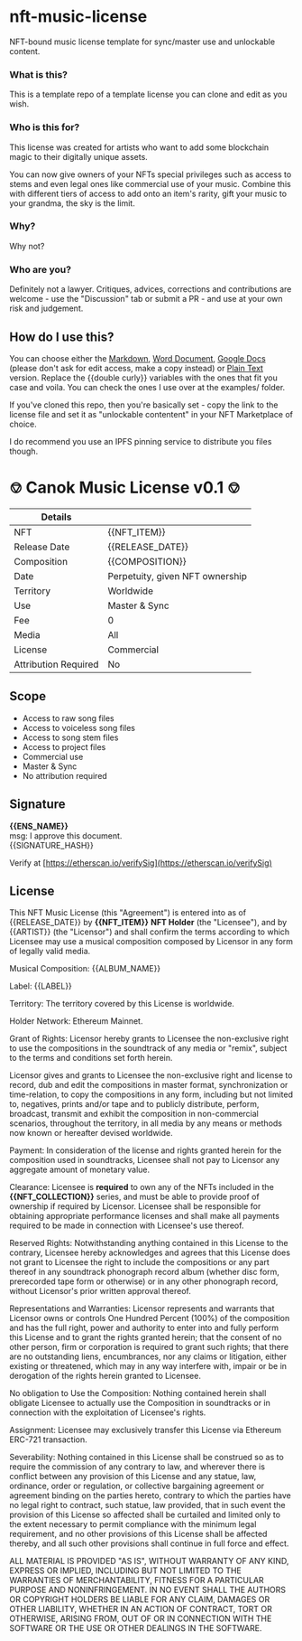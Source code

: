 # nft-music-license
NFT-bound music license template for sync/master use and unlockable content.

### What is this?
This is a template repo of a template license you can clone and edit as you wish.

### Who is this for?
This license was created for artists who want to add some blockchain magic to their digitally unique assets. 

You can now give owners of your NFTs special privileges such as access to stems and even legal ones like commercial use of your music. Combine this with different tiers of access to add onto an item's rarity, gift your music to your grandma, the sky is the limit.

### Why?
Why not?

### Who are you?
Definitely not a lawyer. Critiques, advices, corrections and contributions are welcome - use the "Discussion" tab or submit a PR - and use at your own risk and judgement.

## How do I use this?
You can choose either the [Markdown](https://github.com/canokaue/nft-music-license#-canok-music-license-v01-), [Word Document](https://github.com/canokaue/nft-music-license/blob/main/canokml_template.docx), [Google Docs](https://docs.google.com/document/d/1FcKZqoY-uug9LSyQuwrYRFcXhCorQbzpZxDQ07zOXc8/edit?usp=sharing) (please don't ask for edit access, make a copy instead) or [Plain Text](https://github.com/canokaue/nft-music-license/blob/main/LICENSE) version. Replace the {{double curly}} variables with the ones that fit you case and voila. You can check the ones I use over at the examples/ folder. 

If you've cloned this repo, then you're basically set - copy the link to the license file and set it as "unlockable contentent" in your NFT Marketplace of choice.

I do recommend you use an IPFS pinning service to distribute you files though.

# ⎊ Canok Music License v0.1 ⎊

| Details | |
| ------ | ------ |
| NFT |  {{NFT_ITEM}}|
| Release Date |  {{RELEASE_DATE}}|
| Composition | {{COMPOSITION}}|
| Date | Perpetuity, given NFT ownership |
| Territory | Worldwide |
| Use | Master &amp; Sync |
| Fee | 0 |
| Media | All |
| License | Commercial |
| Attribution Required | No |

## Scope

- Access to raw song files
- Access to voiceless song files
- Access to song stem files
- Access to project files
- Commercial use
- Master &amp; Sync
- No attribution required

## Signature

**{{ENS_NAME}}** <br>
msg: I approve this document. <br>
{{SIGNATURE_HASH}} <br>

Verify at [https://etherscan.io/verifySig](https://etherscan.io/verifySig)

## License

This NFT Music License (this &quot;Agreement&quot;) is entered into as of {{RELEASE\_DATE}} by **{{NFT\_ITEM}}**  **NFT Holder** (the &quot;Licensee&quot;), and by {{ARTIST}} (the &quot;Licensor&quot;) and shall confirm the terms according to which Licensee may use a musical composition composed by Licensor in any form of legally valid media.

Musical Composition: {{ALBUM\_NAME}}

Label: {{LABEL}}

Territory: The territory covered by this License is worldwide.

Holder Network: Ethereum Mainnet.

Grant of Rights: Licensor hereby grants to Licensee the non-exclusive right to use the compositions in the soundtrack of any media or &quot;remix&quot;, subject to the terms and conditions set forth herein.

Licensor gives and grants to Licensee the non-exclusive right and license to record, dub and edit the compositions in master format, synchronization or time-relation, to copy the compositions in any form, including but not limited to, negatives, prints and/or tape and to publicly distribute, perform, broadcast, transmit and exhibit the composition in non-commercial scenarios, throughout the territory, in all media by any means or methods now known or hereafter devised worldwide.

Payment: In consideration of the license and rights granted herein for the composition used in soundtracks, Licensee shall not pay to Licensor any aggregate amount of monetary value.

Clearance: Licensee is **required** to own any of the NFTs included in the **{{NFT\_COLLECTION}}** series, and must be able to provide proof of ownership if required by Licensor. Licensee shall be responsible for obtaining appropriate performance licenses and shall make all payments required to be made in connection with Licensee&#39;s use thereof.

Reserved Rights: Notwithstanding anything contained in this License to the contrary, Licensee hereby acknowledges and agrees that this License does not grant to Licensee the right to include the compositions or any part thereof in any soundtrack phonograph record album (whether disc form, prerecorded tape form or otherwise) or in any other phonograph record, without Licensor&#39;s prior written approval thereof.

Representations and Warranties: Licensor represents and warrants that Licensor owns or controls One Hundred Percent (100%) of the composition and has the full right, power and authority to enter into and fully perform this License and to grant the rights granted herein; that the consent of no other person, firm or corporation is required to grant such rights; that there are no outstanding liens, encumbrances, nor any claims or litigation, either existing or threatened, which may in any way interfere with, impair or be in derogation of the rights herein granted to Licensee.

No obligation to Use the Composition: Nothing contained herein shall obligate Licensee to actually use the Composition in soundtracks or in connection with the exploitation of Licensee&#39;s rights.

Assignment: Licensee may exclusively transfer this License via Ethereum ERC-721 transaction.

Severability: Nothing contained in this License shall be construed so as to require the commission of any contrary to law, and wherever there is conflict between any provision of this License and any statue, law, ordinance, order or regulation, or collective bargaining agreement or agreement binding on the parties hereto, contrary to which the parties have no legal right to contract, such statue, law provided, that in such event the provision of this License so affected shall be curtailed and limited only to the extent necessary to permit compliance with the minimum legal requirement, and no other provisions of this License shall be affected thereby, and all such other provisions shall continue in full force and effect.

ALL MATERIAL IS PROVIDED &quot;AS IS&quot;, WITHOUT WARRANTY OF ANY KIND, EXPRESS OR IMPLIED, INCLUDING BUT NOT LIMITED TO THE WARRANTIES OF MERCHANTABILITY, FITNESS FOR A PARTICULAR PURPOSE AND NONINFRINGEMENT. IN NO EVENT SHALL THE AUTHORS OR COPYRIGHT HOLDERS BE LIABLE FOR ANY CLAIM, DAMAGES OR OTHER LIABILITY, WHETHER IN AN ACTION OF CONTRACT, TORT OR OTHERWISE, ARISING FROM, OUT OF OR IN CONNECTION WITH THE SOFTWARE OR THE USE OR OTHER DEALINGS IN THE SOFTWARE.

